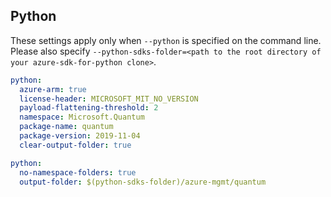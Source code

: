 ## Python

These settings apply only when `--python` is specified on the command line.
Please also specify `--python-sdks-folder=<path to the root directory of your azure-sdk-for-python clone>`.

```yaml $(python)
python:
  azure-arm: true
  license-header: MICROSOFT_MIT_NO_VERSION
  payload-flattening-threshold: 2
  namespace: Microsoft.Quantum
  package-name: quantum
  package-version: 2019-11-04
  clear-output-folder: true
```

```yaml $(python)
python:
  no-namespace-folders: true
  output-folder: $(python-sdks-folder)/azure-mgmt/quantum
```
